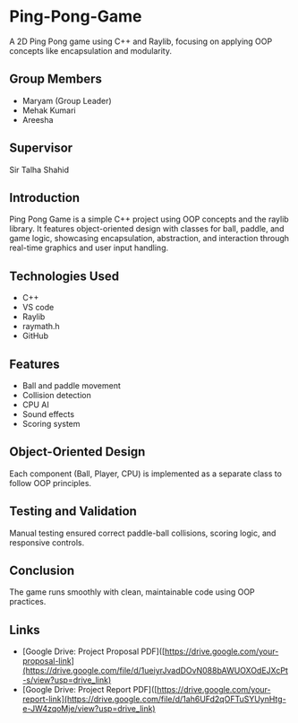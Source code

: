 # Ping-Pong-Game
A 2D Ping Pong game using C++ and Raylib, focusing on applying OOP concepts like encapsulation and modularity.

## Group Members
- Maryam (Group Leader)
- Mehak Kumari
- Areesha

## Supervisor
Sir Talha Shahid

## Introduction
Ping Pong Game is a simple C++ project using OOP concepts and the raylib library. It features object-oriented design with classes for ball, paddle, and game logic, showcasing encapsulation, abstraction, and interaction through real-time graphics and user input handling.

## Technologies Used
- C++
- VS code
- Raylib
- raymath.h
- GitHub

## Features
- Ball and paddle movement
- Collision detection
- CPU AI
- Sound effects
- Scoring system

## Object-Oriented Design
Each component (Ball, Player, CPU) is implemented as a separate class to follow OOP principles.

## Testing and Validation
Manual testing ensured correct paddle-ball collisions, scoring logic, and responsive controls.

## Conclusion
The game runs smoothly with clean, maintainable code using OOP practices.

## Links
- [Google Drive: Project Proposal PDF]([https://drive.google.com/your-proposal-link](https://drive.google.com/file/d/1ueiyrJvadDOvN088bAWUOXOdEJXcPt-s/view?usp=drive_link)
- [Google Drive: Project Report PDF]([https://drive.google.com/your-report-link](https://drive.google.com/file/d/1ah6UFd2qOFTuSYUynHtg-e-JW4zqoMje/view?usp=drive_link)
